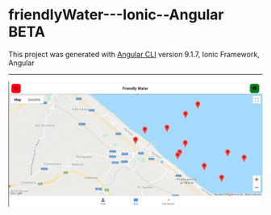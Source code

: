 # friendlyWater---Ionic--Angular BETA

This project was generated with 
[Angular CLI](https://github.com/angular/angular-cli) version 9.1.7,
Ionic Framework,
Angular

---

![image](/friendlyWater.png?raw=true)

